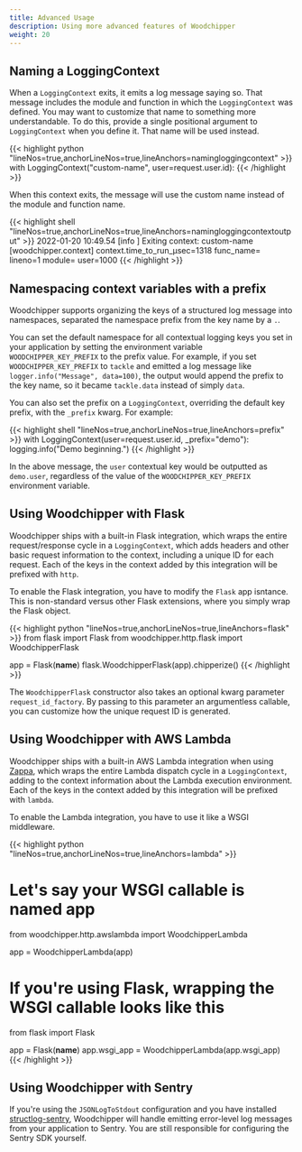 ```yaml
---
title: Advanced Usage
description: Using more advanced features of Woodchipper
weight: 20
---
```


## Naming a LoggingContext

When a `LoggingContext` exits, it emits a log message saying so. That message includes the module and function in
which the `LoggingContext` was defined. You may want to customize that name to something more understandable. To do
this, provide a single positional argument to `LoggingContext` when you define it. That name will be used instead.

{{< highlight python "lineNos=true,anchorLineNos=true,lineAnchors=namingloggingcontext" >}}
with LoggingContext("custom-name", user=request.user.id):
{{< /highlight >}}

When this context exits, the message will use the custom name instead of the module and function name.

{{< highlight shell "lineNos=true,anchorLineNos=true,lineAnchors=namingloggingcontextoutput" >}}
2022-01-20 10:49.54 [info     ] Exiting context: custom-name [woodchipper.context] context.time_to_run_μsec=1318 func_name=<module> lineno=1 module=<stdin> user=1000
{{< /highlight >}}

## Namespacing context variables with a prefix

Woodchipper supports organizing the keys of a structured log message into namespaces, separated the namespace prefix
from the key name by a `.`.

You can set the default namespace for all contextual logging keys you set in your application by setting the
environment variable `WOODCHIPPER_KEY_PREFIX` to the prefix value. For example, if you set `WOODCHIPPER_KEY_PREFIX` to
`tackle` and emitted a log message like `logger.info("Message", data=100)`, the output would append the prefix to the
key name, so it became `tackle.data` instead of simply `data`.

You can also set the prefix on a `LoggingContext`, overriding the default key prefix, with the `_prefix` kwarg. For
example:

{{< highlight shell "lineNos=true,anchorLineNos=true,lineAnchors=prefix" >}}
with LoggingContext(user=request.user.id, _prefix="demo"):
    logging.info("Demo beginning.")
{{< /highlight >}}

In the above message, the `user` contextual key would be outputted as `demo.user`, regardless of the value of the
`WOODCHIPPER_KEY_PREFIX` environment variable.

## Using Woodchipper with Flask

Woodchipper ships with a built-in Flask integration, which wraps the entire request/response cycle in a
`LoggingContext`, which adds headers and other basic request information to the context, including a unique ID for
each request. Each of the keys in the context added by this integration will be prefixed with `http`.

To enable the Flask integration, you have to modify the `Flask` app isntance. This is non-standard versus other Flask
extensions, where you simply wrap the Flask object.

{{< highlight python "lineNos=true,anchorLineNos=true,lineAnchors=flask" >}}
from flask import Flask
from woodchipper.http.flask import WoodchipperFlask

app = Flask(__name__)
flask.WoodchipperFlask(app).chipperize()
{{< /highlight >}}

The `WoodchipperFlask` constructor also takes an optional kwarg parameter `request_id_factory`. By passing to this
parameter an argumentless callable, you can customize how the unique request ID is generated.

## Using Woodchipper with AWS Lambda

Woodchipper ships with a built-in AWS Lambda integration when using [Zappa](https://github.com/Zappa/zappa), which
wraps the entire Lambda dispatch cycle in a `LoggingContext`, adding to the context information about the Lambda
execution environment. Each of the keys in the context added by this integration will be prefixed with `lambda`.

To enable the Lambda integration, you have to use it like a WSGI middleware.

{{< highlight python "lineNos=true,anchorLineNos=true,lineAnchors=lambda" >}}
# Let's say your WSGI callable is named app
from woodchipper.http.awslambda import WoodchipperLambda

app = WoodchipperLambda(app)

# If you're using Flask, wrapping the WSGI callable looks like this

from flask import Flask

app = Flask(__name__)
app.wsgi_app = WoodchipperLambda(app.wsgi_app)
{{< /highlight >}}

## Using Woodchipper with Sentry

If you're using the `JSONLogToStdout` configuration and you have installed
[structlog-sentry](https://github.com/kiwicom/structlog-sentry), Woodchipper will handle emitting error-level log
messages from your application to Sentry. You are still responsible for configuring the Sentry SDK yourself.
